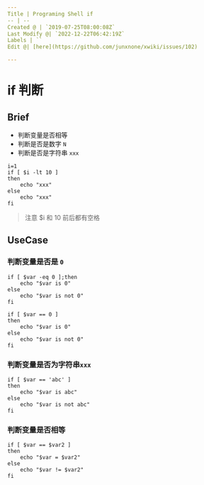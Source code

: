 ```yaml
---
Title | Programing Shell if
-- | --
Created @ | `2019-07-25T08:00:08Z`
Last Modify @| `2022-12-22T06:42:19Z`
Labels | ``
Edit @| [here](https://github.com/junxnone/xwiki/issues/102)

---
```

# if  判断

## Brief

- 判断变量是否相等
- 判断是否是数字 `N`
- 判断是否是字符串 `xxx`


```
i=1
if [ $i -lt 10 ]
then
    echo "xxx"
else
    echo "xxx"
fi
```
> 注意 $i 和 10 前后都有空格  

## UseCase

### 判断变量是否是 `0`

```
if [ $var -eq 0 ];then
    echo "$var is 0"
else
    echo "$var is not 0"
fi
```
```
if [ $var == 0 ]
then
    echo "$var is 0"
else
    echo "$var is not 0"
fi
```

### 判断变量是否为字符串`xxx`

```
if [ $var == 'abc' ]
then
    echo "$var is abc"
else
    echo "$var is not abc"
fi
```

### 判断变量是否相等

```
if [ $var == $var2 ]
then
    echo "$var = $var2"
else
    echo "$var != $var2"
fi
```
